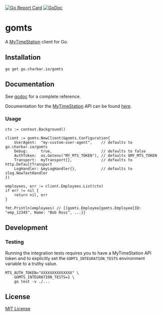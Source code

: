 [![Go Report Card](https://goreportcard.com/badge/go.charbar.io/gomts)](https://goreportcard.com/report/go.charbar.io/gomts) [![GoDoc](https://godoc.org/go.charbar.io/gomts?status.svg)](https://godoc.org/go.charbar.io/gomts)

# gomts

A [MyTimeStation] client for Go.

## Installation

```shell
go get go.charbar.io/gomts
```

## Documentation

See [godoc] for a complete reference.

Documentation for the [MyTimeStation] API can be found [here](https://www.mytimestation.com/API.asp#).

### Usage

```golang
ctx := context.Background()

client := gomts.NewClient(&gomts.Configuration{
    UserAgent:  "my-custom-user-agent",    // defaults to go.charbar.io/gomts
    Debug:      true,                      // defaults to false
    AuthToken:  os.Getenv("MY_MTS_TOKEN"), // defaults $MY_MTS_TOKEN
    Transport:  myTransport{},             // defaults to http.DefaultTransport
    LogHandler: &myLogHandler{},           // defaults to slog.NewTextHandler
})

employees, err := client.Employees.List(ctx)
if err != nil {
    return nil, err
}

fmt.Println(employees) // []gomts.Employee{gomts.Employee{ID: "emp_12345", Name: "Bob Ross", ...}}
```

[MyTimeStation]: https://mytimestation.com
[godoc]: https://go.charbar.io/gomts

## Development

### Testing

Running the integration tests requires you to have a MyTimeStation API token
and to explicitly set the `GOMTS_INTEGRATION_TESTS` environment variable to a
truthy value.

```shell
MTS_AUTH_TOKEN="XXXXXXXXXXXXXX" \
    GOMTS_INTEGRATION_TESTS=1 \
    go test -v ./...
```

## License

[MIT License]

[MIT License]: ./LICENSE
[MyTimeStation]: https://mytimestation.com
[godoc]: https://go.charbar.io/gomts
